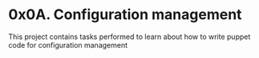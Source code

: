 # 0x0A. Configuration management
This project contains tasks performed to learn about how to write puppet code for configuration management
